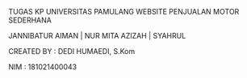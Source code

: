 TUGAS KP UNIVERSITAS PAMULANG
WEBSITE PENJUALAN MOTOR SEDERHANA

JANNIBATUR AIMAN | NUR MITA AZIZAH | SYAHRUL

CREATED BY : DEDI HUMAEDI, S.Kom

NIM : 181021400043

